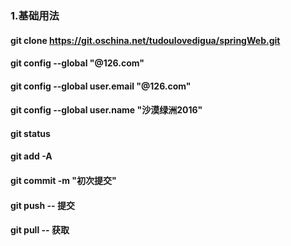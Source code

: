 
 ### 1.基础用法
 #### git clone https://git.oschina.net/tudoulovedigua/springWeb.git

 ####  git config --global "@126.com"
 ####  git config --global user.email "@126.com" 
 ####  git config --global user.name "沙漠绿洲2016"
  
 #### git status
 #### git add -A
 #### git commit -m "初次提交"
 #### git push  -- 提交
 #### git pull  -- 获取
 
  
